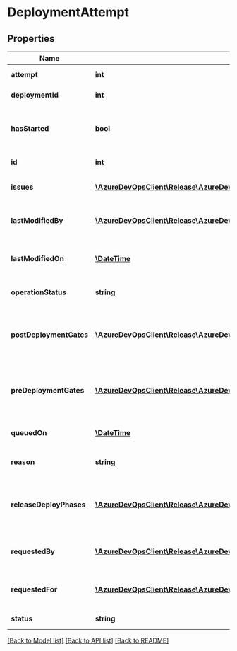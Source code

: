 # DeploymentAttempt

## Properties
Name | Type | Description | Notes
------------ | ------------- | ------------- | -------------
**attempt** | **int** | Deployment attempt. | [optional] 
**deploymentId** | **int** | ID of the deployment. | [optional] 
**hasStarted** | **bool** | Specifies whether deployment has started or not. | [optional] 
**id** | **int** | ID of deployment. | [optional] 
**issues** | [**\AzureDevOpsClient\Release\AzureDevOpsClient\Release\Model\Issue[]**](Issue.md) | All the issues related to the deployment. | [optional] 
**lastModifiedBy** | [**\AzureDevOpsClient\Release\AzureDevOpsClient\Release\Model\IdentityRef**](IdentityRef.md) | Identity who last modified this deployment. | [optional] 
**lastModifiedOn** | [**\DateTime**](\DateTime.md) | Time when this deployment last modified. | [optional] 
**operationStatus** | **string** | Deployment operation status. | [optional] 
**postDeploymentGates** | [**\AzureDevOpsClient\Release\AzureDevOpsClient\Release\Model\ReleaseGates**](ReleaseGates.md) | Post deployment gates that executed in this deployment. | [optional] 
**preDeploymentGates** | [**\AzureDevOpsClient\Release\AzureDevOpsClient\Release\Model\ReleaseGates**](ReleaseGates.md) | Pre deployment gates that executed in this deployment. | [optional] 
**queuedOn** | [**\DateTime**](\DateTime.md) | When this deployment queued on. | [optional] 
**reason** | **string** | Reason for the deployment. | [optional] 
**releaseDeployPhases** | [**\AzureDevOpsClient\Release\AzureDevOpsClient\Release\Model\ReleaseDeployPhase[]**](ReleaseDeployPhase.md) | List of release deployphases executed in this deployment. | [optional] 
**requestedBy** | [**\AzureDevOpsClient\Release\AzureDevOpsClient\Release\Model\IdentityRef**](IdentityRef.md) | Identity who requested this deployment. | [optional] 
**requestedFor** | [**\AzureDevOpsClient\Release\AzureDevOpsClient\Release\Model\IdentityRef**](IdentityRef.md) | Identity for this deployment requested. | [optional] 
**status** | **string** | status of the deployment. | [optional] 

[[Back to Model list]](../README.md#documentation-for-models) [[Back to API list]](../README.md#documentation-for-api-endpoints) [[Back to README]](../README.md)


